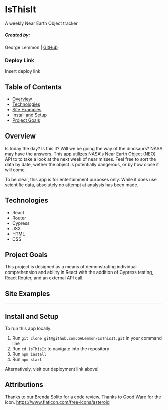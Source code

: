# IsThisIt

A weekly Near Earth Object tracker

##### Created by:

George Lemmon | [GitHub](https://github.com/GALemmon)

### Deploy Link

Insert deploy link

## Table of Contents

- [Overview](#overview)
- [Technologies](#technologies)
- [Site Examples](#screenshots)
- [Install and Setup](#Install)
- [Project Goals](#Goals)

## Overview
Is today the day?  Is this it?  Will we be going the way of the dinosaurs?  NASA may have the answers.  This app utilizes NASA's Near Earth Object (NEO) API to to take a look at the next week of near misses.  Feel free to sort the data by date, wether the object is potentially dangerous, or by how close it will come.

To be clear, this app is for entertainment purposes only.  While it does use scientific data, absolutely no attempt at analysis has been made.

## Technologies

- React
- Router
- Cypress
- JSX
- HTML
- CSS

## Project Goals

This project is designed as a means of demonstrating individual comprehension and ability in React with the addition of Cypress testing, React Router, and an external API call.

## Site Examples

---

## Install and Setup

To run this app locally:

1. Run `git clone git@github.com:GALemmon/IsThisIt.git` in your command line
2. Run `cd IsThisIt` to navigate into the repository
3. Run `npm install`
4. Run `npm start`

Alternatively, visit our deployment link above!

## Attributions

Thanks to our Brenda Solito for a code review.
Thanks to Good Ware for the icon. https://www.flaticon.com/free-icons/asteroid
